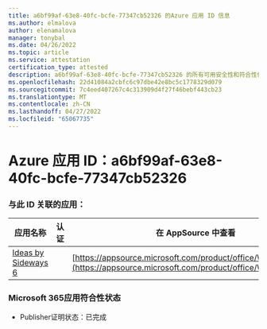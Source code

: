 ```yaml
---
title: a6bf99af-63e8-40fc-bcfe-77347cb52326 的Azure 应用 ID 信息
ms.author: elmalova
author: elenamalova
manager: tonybal
ms.date: 04/26/2022
ms.topic: article
ms.service: attestation
certification_type: attested
description: a6bf99af-63e8-40fc-bcfe-77347cb52326 的所有可用安全性和符合性信息。
ms.openlocfilehash: 22d41084a2cbfc6c97dbe42e8bc5c1778329d079
ms.sourcegitcommit: 7c4eed407267c4c313909d4f27f46bebf443cb23
ms.translationtype: MT
ms.contentlocale: zh-CN
ms.lasthandoff: 04/27/2022
ms.locfileid: "65067735"
---
```

# <a name="azure-app-id-a6bf99af-63e8-40fc-bcfe-77347cb52326"></a>Azure 应用 ID：a6bf99af-63e8-40fc-bcfe-77347cb52326


### <a name="apps-associated-with-this-id"></a>与此 ID 关联的应用：
| **应用名称** | **认证** | **在 AppSource 中查看** |
|--------------|---------------|-----------------------|
| [Ideas by Sideways 6](../forward/WA200002782.md) |  | [https://appsource.microsoft.com/product/office/WA200002782](https://appsource.microsoft.com/product/office/WA200002782) |

### <a name="microsoft-365-app-compliance-status"></a>Microsoft 365应用符合性状态
- Publisher证明状态：已完成
